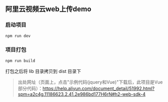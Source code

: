 ## 阿里云视频云web上传demo

### 启动项目

```sh
npm run dev
```

### 项目打包

```sh
npm run build
```

打包之后将 lib 目录拷贝到 dist 目录下

> 出处网址（页面上，点击"示例代码(jquery和Vue)"下载后，此项目是Vue部分代码）：https://help.aliyun.com/document_detail/51992.html?spm=a2c4g.11186623.2.41.2e986bd177H6rN#h2-web-sdk-4
